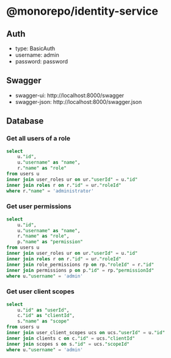 # @monorepo/identity-service

## Auth

- type: BasicAuth
- username: admin
- password: password

## Swagger

- swagger-ui: http://localhost:8000/swagger
- swagger-json: http://localhost:8000/swagger.json

## Database

### Get all users of a role

```sql
select
	u."id",
	u."username" as "name",
	r."name" as "role"
from users u
inner join user_roles ur on ur."userId" = u."id"
inner join roles r on r."id" = ur."roleId"
where r."name" = 'administrator'
```

### Get user permissions

```sql
select
	u."id",
	u."username" as "name",
	r."name" as "role",
	p."name" as "permission"
from users u
inner join user_roles ur on ur."userId" = u."id"
inner join roles r on r."id" = ur."roleId"
inner join role_permissions rp on rp."roleId" = r."id"
inner join permissions p on p."id" = rp."permissionId"
where u."username" = 'admin'
```

### Get user client scopes

```sql
select
	u."id" as "userId",
	c."id" as "clientId",
	s."name" as "scope"
from users u
inner join user_client_scopes ucs on ucs."userId" = u."id"
inner join clients c on c."id" = ucs."clientId"
inner join scopes s on s."id" = ucs."scopeId"
where u."username" = 'admin'
```
